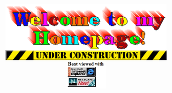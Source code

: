 <img src="https://github.com/Nooshu/Nooshu/blob/master/welcome.gif" style="display: block; margin: 0 auto;">

<img src="https://github.com/Nooshu/Nooshu/blob/master/under_construction1_0.gif" style="display: block; margin: 0 auto;">

<img src="https://github.com/Nooshu/Nooshu/blob/master/best-viewed.jpg" style="display: block; margin: 0 auto;">
